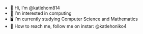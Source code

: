 - 👋 Hi, I’m @katlehom814
- 👀 I’m interested in computing
- 🖥 I’m currently studying Computer Science and Mathematics
- 🥶 How to reach me, follow me on instar: @katlehoniko4

<!---
katlehom814/katlehom814 is a ✨ special ✨ repository because its `README.md` (this file) appears on your GitHub profile.
You can click the Preview link to take a look at your changes.
--->
